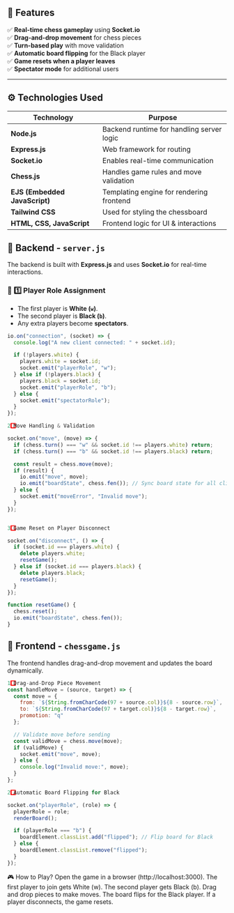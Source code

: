 ## 🚀 Features
✅ **Real-time chess gameplay** using **Socket.io**  
✅ **Drag-and-drop movement** for chess pieces  
✅ **Turn-based play** with move validation  
✅ **Automatic board flipping** for the Black player  
✅ **Game resets when a player leaves**  
✅ **Spectator mode** for additional users  

---

## ⚙️ Technologies Used
| **Technology** | **Purpose** |
|--------------|------------|
| **Node.js** | Backend runtime for handling server logic |
| **Express.js** | Web framework for routing |
| **Socket.io** | Enables real-time communication |
| **Chess.js** | Handles game rules and move validation |
| **EJS (Embedded JavaScript)** | Templating engine for rendering frontend |
| **Tailwind CSS** | Used for styling the chessboard |
| **HTML, CSS, JavaScript** | Frontend logic for UI & interactions |


## 📂 Backend - `server.js`
The backend is built with **Express.js** and uses **Socket.io** for real-time interactions.

### 🔹 **1️⃣ Player Role Assignment**
- The first player is **White (`w`)**.
- The second player is **Black (`b`)**.
- Any extra players become **spectators**.

```js
io.on("connection", (socket) => {
  console.log("A new client connected: " + socket.id);

  if (!players.white) {
    players.white = socket.id;
    socket.emit("playerRole", "w");
  } else if (!players.black) {
    players.black = socket.id;
    socket.emit("playerRole", "b");
  } else {
    socket.emit("spectatorRole");
  }
});

2️⃣ Move Handling & Validation

socket.on("move", (move) => {
  if (chess.turn() === "w" && socket.id !== players.white) return;
  if (chess.turn() === "b" && socket.id !== players.black) return;

  const result = chess.move(move);
  if (result) {
    io.emit("move", move);
    io.emit("boardState", chess.fen()); // Sync board state for all clients
  } else {
    socket.emit("moveError", "Invalid move");
  }
});


3️⃣ Game Reset on Player Disconnect

socket.on("disconnect", () => {
  if (socket.id === players.white) {
    delete players.white;
    resetGame();
  } else if (socket.id === players.black) {
    delete players.black;
    resetGame();
  }
});

function resetGame() {
  chess.reset();
  io.emit("boardState", chess.fen());
}
```


## 📂 Frontend  - `chessgame.js`

The frontend handles drag-and-drop movement and updates the board dynamically.
```js
1️⃣ Drag-and-Drop Piece Movement
const handleMove = (source, target) => {
  const move = {
    from: `${String.fromCharCode(97 + source.col)}${8 - source.row}`,
    to: `${String.fromCharCode(97 + target.col)}${8 - target.row}`,
    promotion: "q"
  };

  // Validate move before sending
  const validMove = chess.move(move);
  if (validMove) {
    socket.emit("move", move);
  } else {
    console.log("Invalid move:", move);
  }
};

2️⃣ Automatic Board Flipping for Black

socket.on("playerRole", (role) => {
  playerRole = role;
  renderBoard();

  if (playerRole === "b") {
    boardElement.classList.add("flipped"); // Flip board for Black
  } else {
    boardElement.classList.remove("flipped");
  }
});
```

🎮 How to Play?
Open the game in a browser (http://localhost:3000).
The first player to join gets White (w).
The second player gets Black (b).
Drag and drop pieces to make moves.
The board flips for the Black player.
If a player disconnects, the game resets.